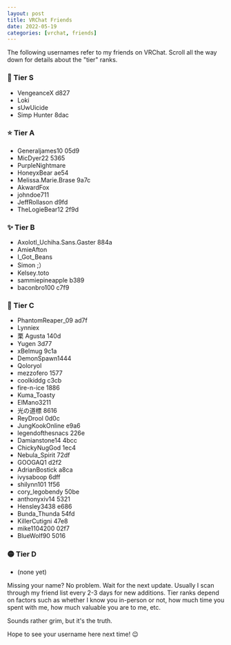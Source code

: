 ```yaml
---
layout: post
title: VRChat Friends
date: 2022-05-19
categories: [vrchat, friends]
---
```


The following usernames refer to my friends on VRChat. Scroll all the way down for details about the "tier" ranks.

### 🌟 Tier S
- VengeanceX d827
- Lοki
- sUwUicide
- Simp Hunter 8dac

### ⭐ Tier A
- Generaljames10 05d9
- MicDyer22 5365
- PurpleNightmare
- HoneyxBear ae54
- Melissa․Marie․Brase 9a7c
- AkwardFox
- johndoe711
- JeffRollason d9fd
- TheLogieBear12 2f9d

### ✨ Tier B
- Axolotl_Uchiha․Sans․Gaster 884a
- AmieAfton
- I_Got_Beans
- Simon ;）
- Kelsey․toto
- sammiepineapple b389
- baconbro100 c7f9

### 💫 Tier C
- PhantomReaper_09 ad7f
- Lynniex
- 栗 Agusta 140d
- Yugen 3d77
- xBelmug 9c1a
- DemonSpawn1444
- Qoloryol
- mezzofero 1577
- coolkiddg c3cb
- fire-n-ice 1886
- Kuma_Toasty
- ElMano3211
- 光の道標 8616
- ReyDrool 0d0c
- JungKookOnline e9a6
- legendofthesnacs 226e
- Damianstone14 4bcc
- ChickyNugGod 1ec4
- Nebula_Spirit 72df
- GOOGAQ1 d2f2
- AdrianBostick a8ca
- ivysaboop 6dff
- shilynn101 1f56
- cory_legobendy 50be
- anthonyxiv14 5321
- Hensley3438 e686
- Bunda_Thunda 54fd
- KillerCutigni 47e8
- mike1104200 02f7
- BlueWolf90 5016

### 🟡 Tier D
- (none yet)

Missing your name? No problem. Wait for the next update. Usually I scan through my friend list every 2-3 days for new additions. Tier ranks depend on factors such as whether I know you in-person or not, how much time you spent with me, how much valuable you are to me, etc.

Sounds rather grim, but it's the truth.

Hope to see your username here next time! 😉
